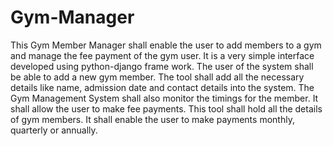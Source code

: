 # Gym-Manager
This Gym Member Manager shall enable the user to add members to a gym and manage the fee payment of the gym user. It is a very simple interface developed using python-django frame work. The user of the system shall be able to add a new gym member. The tool shall add all the necessary details like name, admission date and contact details into the system. The Gym Management System shall also monitor the timings for the member. It shall allow the user to make fee payments. This tool shall hold all the details of gym members. It shall enable the user to make payments monthly, quarterly or annually.
